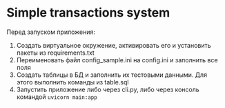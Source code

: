 # Simple transactions system

Перед запуском приложения: 
1) Создать виртуальное окружение, активировать его и установить пакеты из requirements.txt
2) Переименовать файл config_sample.ini на config.ini и заполнить все поля
3) Создать таблицы в БД и заполнить их тестовыми данными. Для этого выполнить команды из table.sql
4) Запустить приложение либо через cli.py, либо через консоль командой `uvicorn main:app`
